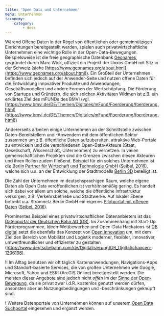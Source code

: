 ```yaml
---
title: 'Open Data und Unternehmen'
menu: Unternehmen
taxonomy:
    category:
        - docs
---
```


Wärend Offene Daten in der Regel von öffentlichen oder gemeinnützigen Einrichtungen bereitgestellt werden, spielen auch privatwirtschaftliche Unternehmen eine wichtige Rolle in der Open-Data-Bewegungen. Beispielsweise ist die freie geographische Datenbank [Geonames](https://www.geonames.org/), gegründet durch Marc Wick, offiziell ein Projekt der Unxos GmbH mit Sitz in der Schweiz (siehe [https://www.geonames.org/about.html](https://www.geonames.org/about.html)). Ein Großteil der Unternehmen befinden sich jedoch auf der Anwender-Seite und nutzen offene Daten für die Entwicklung innovativer Produkte und Anwendungen, Geschäftsmodellen und andere Formen der Wertschöpfung. Die Förderung von Startups und Gründern, die sich solchen Aktivitäten Widmen ist z.B. ein erklärtes Ziel des mFUNDs des BMVI (vgl. [https://www.bmvi.de/DE/Themen/Digitales/mFund/Foerderung/foerderung.html](https://www.bmvi.de/DE/Themen/Digitales/mFund/Foerderung/foerderung.html))

Andererseits arbeiten einige Unternehmen an der Schnittstelle zwischen Daten-Bereitstellern und -Anwendern mit dem öffentlichen Sektor zusammen um z.B. öffentliche Daten aufzubereiten, attraktive Web-Portale zu entwickeln und die verschiedenen Open-Data-Akteure (Staat, Gesellschaft, Wissenschaft, Unternehmen) zu vernetzen. In vielen gemeinschaftlichen Projekten sind die Grenzen zwischen diesen Akteuren und ihren Rollen zudem fließend. Beispiel für ein solches Unternehmen ist die [Berlin Partner für Wirtschaft und Technologie GmbH](https://www.berlin-partner.de/) ([Seibel, 2016](../literatur#Seibel2016)), welche sich u.a. an der Entwicklung der Stadtmodells [Berlin 3D](https://www.businesslocationcenter.de/downloadportal) beteiligt ist.

Die Zahl der Unternehmen im deutschsprachigen Raum, welche eigene Daten als Open Data veröffentlichen ist verhältnismäßig gering. Es handelt sich dabei vor allem um solche, welche die öffentliche Infrastruktur versorgen, z.B. Verkehrsbetriebe und Stadtwerke. Auf lokaler Ebene betreibt u.a. Stromnetz Berlin GmbH ein eigenes [Pilotportal mit offenen Daten](http://netzdaten-berlin.de/) ([Seibel, 2016](../literatur#Seibel2016)).

Prominentes Beispiel eines privatwirtschaftlichen Datenanbieters ist das [Datenportal der Deutschen Bahn AG (DB)](https://data.deutschebahn.com). Im Zusammenhang mit Start-Up Förderprogrammen, Ideen-Wettbewerben und Open-Data Hackatons ist [DB digital](https://www.deutschebahn.com/de/Digitalisierung/DB_Digital/) setzt die ebenfalls das Konzept von [Open Innovation](/openx/vorlesung/open-innovation) um, mit dem Ziel den Bereich von Mobilität und Logistik moderner, flexibler, innovativer, umweltfreundlicher und effizienter zu gestalten (https://www.deutschebahn.com/de/Digitalisierung/DB_Digital/chancen-1206198).


<!--
Weitere Beispiele für Datenanbieter:

|     |     |
| --- | --- |
|     |     |

-->
!! Im Alltag benutzen wir oft täglich Kartenanwendungen, Navigations-Apps und Standort-basierte Services, die von großen Unternehmen wie Google, Microsoft, Yahoo und ESRI (ArcGIS Online) bereitgestellt werden. Die meisten dieser Angebote sind jedoch nicht *offen* im der [Sinne der Open- Bewegung](https://opendefinition.org/), da sie privat zwar i.d.R. kostenlos genutzt werden dürfen, ansonsten aber an Nutzungsbedingungen und -beschränkungen geknüpft sind. <!--Dieser Unterschied zwischen *offen* und *kostenlos* wird im Abschnitt [Nutzungsbeschränkte Geodaten und Services](nutzungsbeschraenkte-geodaten-und-services) behandelt.-->

! Weitere Datenportale von Unternehmen können auf unserem [Open Data Suchportal](https://portal.opengeoedu.de) eingesehen und ergänzt werden.

<!--
!! Diese Seite ist noch im Entwurfsstadium!
- DB Open Data
- OpenCoorporates
- Offene Finanzdaten
- ...
-->
